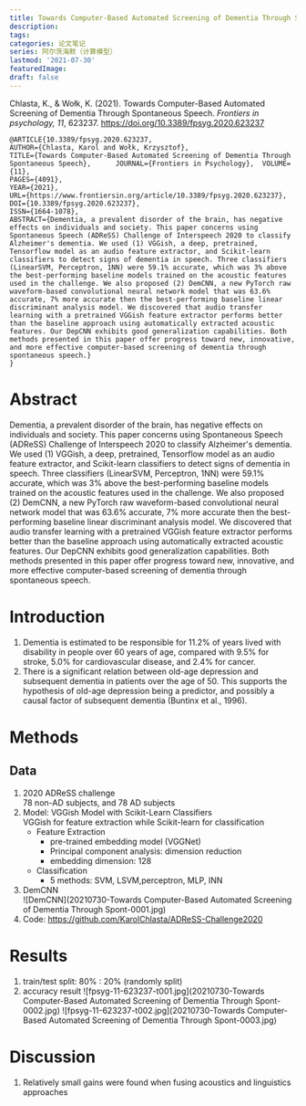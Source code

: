 ```yaml
---
title: Towards Computer-Based Automated Screening of Dementia Through Spontaneous Speech
description:
tags: 
categories: 论文笔记
series: 阿尔茨海默（计算模型）
lastmod: '2021-07-30'
featuredImage:
draft: false
---
```


Chlasta, K., & Wołk, K. (2021). Towards Computer-Based Automated Screening of Dementia Through Spontaneous Speech. *Frontiers in psychology, 11*, 623237. https://doi.org/10.3389/fpsyg.2020.623237

<!--more-->

```
@ARTICLE{10.3389/fpsyg.2020.623237,
AUTHOR={Chlasta, Karol and Wołk, Krzysztof},   
TITLE={Towards Computer-Based Automated Screening of Dementia Through Spontaneous Speech},      JOURNAL={Frontiers in Psychology},  VOLUME={11},
PAGES={4091},     
YEAR={2021},      
URL={https://www.frontiersin.org/article/10.3389/fpsyg.2020.623237},       
DOI={10.3389/fpsyg.2020.623237},   
ISSN={1664-1078},   
ABSTRACT={Dementia, a prevalent disorder of the brain, has negative effects on individuals and society. This paper concerns using Spontaneous Speech (ADReSS) Challenge of Interspeech 2020 to classify Alzheimer's dementia. We used (1) VGGish, a deep, pretrained, Tensorflow model as an audio feature extractor, and Scikit-learn classifiers to detect signs of dementia in speech. Three classifiers (LinearSVM, Perceptron, 1NN) were 59.1% accurate, which was 3% above the best-performing baseline models trained on the acoustic features used in the challenge. We also proposed (2) DemCNN, a new PyTorch raw waveform-based convolutional neural network model that was 63.6% accurate, 7% more accurate then the best-performing baseline linear discriminant analysis model. We discovered that audio transfer learning with a pretrained VGGish feature extractor performs better than the baseline approach using automatically extracted acoustic features. Our DepCNN exhibits good generalization capabilities. Both methods presented in this paper offer progress toward new, innovative, and more effective computer-based screening of dementia through spontaneous speech.}
}
```

# Abstract
Dementia, a prevalent disorder of the brain, has negative effects on individuals and society. This paper concerns using Spontaneous Speech (ADReSS) Challenge of Interspeech 2020 to classify Alzheimer's dementia. We used (1) VGGish, a deep, pretrained, Tensorflow model as an audio feature extractor, and Scikit-learn classifiers to detect signs of dementia in speech. Three classifiers (LinearSVM, Perceptron, 1NN) were 59.1% accurate, which was 3% above the best-performing baseline models trained on the acoustic features used in the challenge. We also proposed (2) DemCNN, a new PyTorch raw waveform-based convolutional neural network model that was 63.6% accurate, 7% more accurate then the best-performing baseline linear discriminant analysis model. We discovered that audio transfer learning with a pretrained VGGish feature extractor performs better than the baseline approach using automatically extracted acoustic features. Our DepCNN exhibits good generalization capabilities. Both methods presented in this paper offer progress toward new, innovative, and more effective computer-based screening of dementia through spontaneous speech.

# Introduction
1. Dementia is estimated to be responsible for 11.2% of years lived with disability in people over 60 years of age, compared with 9.5% for stroke, 5.0% for cardiovascular disease, and 2.4% for cancer.
2. There is a significant relation between old-age depression and subsequent dementia in patients over the age of 50. This supports the hypothesis of old-age depression being a predictor, and possibly a causal factor of subsequent dementia (Buntinx et al., 1996).

# Methods
## Data
1. 2020 ADReSS challenge  
   78 non-AD subjects, and 78 AD subjects
2. Model: VGGish Model with Scikit-Learn Classifiers  
   VGGish for feature extraction while Scikit-learn for classification
   - Feature Extraction
     - pre-trained embedding model (VGGNet)
	 - Principal component analysis: dimension reduction
	 - embedding dimension: 128
   - Classification
	 - 5 methods: SVM, LSVM,perceptron, MLP, INN	  
3. DemCNN	
![DemCNN](20210730-Towards Computer-Based Automated Screening of Dementia Through Spont-0001.jpg) 
4. Code: 
   https://github.com/KarolChlasta/ADReSS-Challenge2020

# Results
1. train/test split: 80% : 20% (randomly split)
2. accuracy result
   ![fpsyg-11-623237-t001.jpg](20210730-Towards Computer-Based Automated Screening of Dementia Through Spont-0002.jpg)
   ![fpsyg-11-623237-t002.jpg](20210730-Towards Computer-Based Automated Screening of Dementia Through Spont-0003.jpg)

# Discussion
1. Relatively small gains were found when fusing acoustics and linguistics approaches
